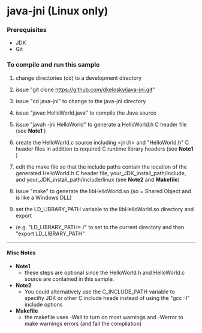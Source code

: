 # java-jni (Linux only)

### Prerequisites 
* JDK 
* Git

### To compile and run this sample 

1. change directories (cd) to a development directory

2. issue "git clone https://github.com/dkelosky/java-jni.git"

3. issue "cd java-jni" to change to the java-jni directory

4. issue "javac HelloWorld.java" to compile the Java source

5. issue "javah -jni HelloWorld" to generate a HelloWorld.h C header file (see **Note1** )

6. create the HelloWorld.c source including <jni.h> and "HelloWorld.h" C header files in addition to required C runtime library headers (see **Note1** )

7. edit the make file so that the include paths contain the location of the generated HelloWorld.h C header file, your_JDK_install_path/include, and your_JDK_install_path/include/linux (see **Note2** and **Makefile**)

8. issue "make" to generate the libHelloWorld.so (so = Shared Object and is like a Windows DLL)

9. set the LD_LIBRARY_PATH variable to the libHelloWorld.so directory and export 
  * (e.g. "LD_LIBRARY_PATH=./" to set to the current directory and then "export LD_LIBRARY_PATH"

---

#### Misc Notes

* **Note1** 
  * these steps are optional since the HelloWorld.h and HelloWorld.c source are contained in this sample.
* **Note2** 
  * You could alternatively use the C_INCLUDE_PATH variable to specifiy JDK or other C include heads instead of using the "gcc -I" include options
* **Makefile** 
  * the makefile uses -Wall to turn on most warnings and -Werror to make warnings errors (and fail the compilation)
